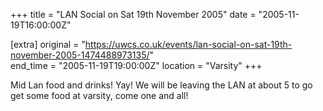 +++
title = "LAN Social on Sat 19th November 2005"
date = "2005-11-19T16:00:00Z"

[extra]
original = "https://uwcs.co.uk/events/lan-social-on-sat-19th-november-2005-1474488973135/"    
end_time = "2005-11-19T19:00:00Z"
location = "Varsity"
+++

Mid Lan food and drinks\! Yay\! We will be leaving the LAN at about 5 to go get some food at varsity, come one and all\!

